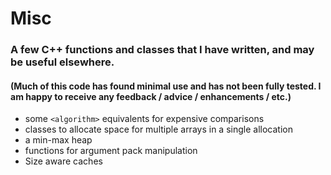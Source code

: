 # Misc


### A few C++ functions and classes that I have written, and may be useful elsewhere. 
#### (Much of this code has found minimal use and has not been fully tested. I am happy to receive any feedback / advice / enhancements / etc.)



- some `<algorithm>` equivalents for expensive comparisons
- classes to allocate space for multiple arrays in a single allocation
- a min-max heap
- functions for argument pack manipulation
- Size aware caches
